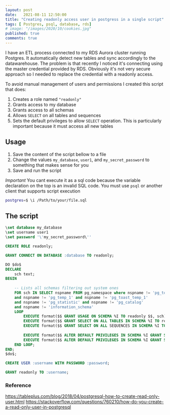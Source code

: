 ```yaml
---
layout: post
date:   2021-08-11 12:50:00
title: "Creating readonly access user in postgress in a single script"
tags: [ Postgres, psql, database, rds]
# image: "/images/2020/10/cookies.jpg"
published: true
comments: true
---
```


I have an ETL process connected to my RDS Aurora cluster running Postgres.
It automatically detect new tables and sync accordingly to the datawarehouse.
The problem is that recently I noticed it's connecting using the master credential provided by RDS. Obviously it's not very secure approach so I needed to replace the credential with a readonly access.

To avoid manual management of users and permissions I created this script that does:
1. Creates a role named `"readonly"`
1. Grants access to my database
1. Grants access to all schemas
1. Allows `SELECT` on all tables and sequences
1. Sets the default privileges to allow `SELECT` operation. This is particularly important because it must access all new tables

## Usage

1. Save the content of the script bellow to a file
1. Change the values `my_database`, `user1`, and `my_secret_password` to something that makes sense for you
1. Save and run the script

*Important* You cant execute it as a sql code because the variable declaration on the top is an invalid SQL code. You must use `psql` or another client that supports script execution

```sh
postgres=$ \i /Path/to/your/file.sql
```

## The script

```sql
\set database my_database
\set username user1
\set password '\'my_secret_password\''

CREATE ROLE readonly;

GRANT CONNECT ON DATABASE :database TO readonly;

DO $do$
DECLARE
    sch text;
BEGIN
    
    -- Lists all schemas filtering out system ones
    FOR sch IN SELECT nspname FROM pg_namespace where nspname != 'pg_toast' 
    and nspname != 'pg_temp_1' and nspname != 'pg_toast_temp_1'
    and nspname != 'pg_statistic' and nspname != 'pg_catalog'
    and nspname != 'information_schema'
    LOOP
        EXECUTE format($$ GRANT USAGE ON SCHEMA %I TO readonly $$, sch);
        EXECUTE format($$ GRANT SELECT ON ALL TABLES IN SCHEMA %I TO readonly $$, sch);
        EXECUTE format($$ GRANT SELECT ON ALL SEQUENCES IN SCHEMA %I TO readonly $$, sch);
        
        EXECUTE format($$ ALTER DEFAULT PRIVILEGES IN SCHEMA %I GRANT SELECT ON TABLES TO readonly $$, sch);
        EXECUTE format($$ ALTER DEFAULT PRIVILEGES IN SCHEMA %I GRANT SELECT ON SEQUENCES TO readonly $$, sch);
    END LOOP;
END;
$do$;

CREATE USER :username WITH PASSWORD :password;

GRANT readonly TO :username;
```

### Reference

https://tableplus.com/blog/2018/04/postgresql-how-to-create-read-only-user.html
https://stackoverflow.com/questions/760210/how-do-you-create-a-read-only-user-in-postgresql